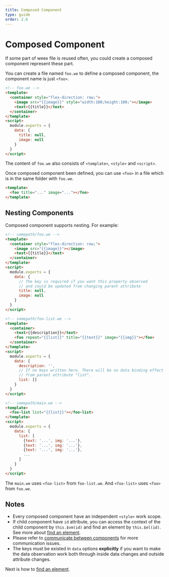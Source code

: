 ```yaml
---
title: Composed Component
type: guide
order: 2.6
---
```


# Composed Component

If some part of weex file is reused often, you could create a composed component represent these part.

You can create a file named `foo.we` to define a composed component, the component name is just `<foo>`.

```html
<!-- foo.we -->
<template>
  <container style="flex-direction: row;">
    <image src="{{image}}" style="width:100;height:100;"></image>
    <text>{{title}}</text>
  </container>
</template>
<script>
  module.exports = {
    data: {
      title: null,
      image: null
    }
  }
</script>
```

The content of `foo.we` also consists of `<template>`, `<style>` and `<script>`.

Once composed component been defined, you can use `<foo>` in a file which is in the same folder with `foo.we`.

```html
<template>
  <foo title="..." image="..."></foo>
</template>
```

## Nesting Components

Composed component supports nesting. For example:

```html
<!-- somepath/foo.we -->
<template>
  <container style="flex-direction: row;">
    <image src="{{image}}"></image>
    <text>{{title}}</text>
  </container>
</template>
<script>
  module.exports = {
    data: {
      // The key is required if you want this property observed
      // and could be updated from changing parent attribute
      title: null,
      image: null
    }
  }
</script>
```

```html
<!-- somepath/foo-list.we -->
<template>
  <container>
    <text>{{description}}</text>
    <foo repeat="{{list}}" title="{{text}}" image="{{img}}"></foo>
  </container>
</template>
<script>
  module.exports = {
    data: {
      description: '',
      // If no keys written here. There will be no data binding effect
      // from parent attribute "list".
      list: []
    }
  }
</script>
```

```html
<!-- somepath/main.we -->
<template>
  <foo-list list="{{list}}"></foo-list>
</template>
<script>
  module.exports = {
    data: {
      list: [
        {text: '...', img: '...'},
        {text: '...', img: '...'},
        {text: '...', img: '...'},
        ...
      ]
    }
  }
</script>
```

The `main.we` uses `<foo-list>` from `foo-list.we`. And `<foo-list>` uses `<foo>` from `foo.we`.

## Notes

- Every composed component have an independent `<style>` work scope.
- If child component have `id` attribute, you can access the context of the child component by `this.$vm(id)` and find an element by `this.$el(id)`. See more about [find an element](./id.html).
- Please refer to [communicate between components](./comm.html) for more communication issues.
- The keys must be existed in `data` options **explicitly** if you want to make the data observation work both through inside data changes and outside attribute changes.

Next is how to [find an element](./id.html).

